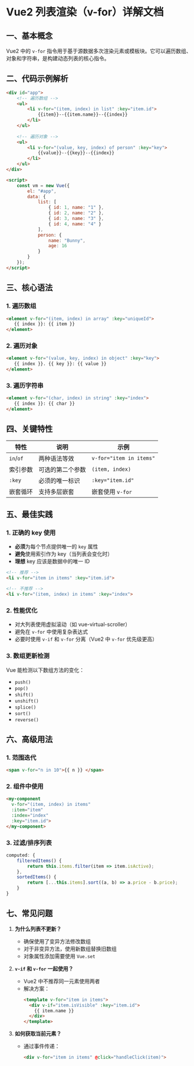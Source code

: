# Vue2 列表渲染（v-for）详解文档

## 一、基本概念

Vue2 中的 `v-for` 指令用于基于源数据多次渲染元素或模板块。它可以遍历数组、对象和字符串，是构建动态列表的核心指令。

## 二、代码示例解析

```html
<div id="app">
    <!-- 遍历数组 -->
    <ul>
        <li v-for="(item, index) in list" :key="item.id">
            {{item}}--{{item.name}}--{{index}}
        </li>
    </ul>
    
    <!-- 遍历对象 -->
    <ul>
        <li v-for="(value, key, index) of person" :key="key">
            {{value}}--{{key}}--{{index}}
        </li>
    </ul>
</div>

<script>
    const vm = new Vue({
        el: "#app",
        data: {
            list: [
                { id: 1, name: "1" },
                { id: 2, name: "2" },
                { id: 3, name: "3" },
                { id: 4, name: "4" }
            ],
            person: {
                name: "Bunny",
                age: 16
            }
        }
    });
</script>
```

## 三、核心语法

### 1. 遍历数组
```html
<element v-for="(item, index) in array" :key="uniqueId">
   {{ index }}: {{ item }}
</element>
```

### 2. 遍历对象
```html
<element v-for="(value, key, index) in object" :key="key">
   {{ index }}. {{ key }}: {{ value }}
</element>
```

### 3. 遍历字符串
```html
<element v-for="(char, index) in string" :key="index">
   {{ index }}: {{ char }}
</element>
```

## 四、关键特性

| 特性      | 说明             | 示例                    |
| --------- | ---------------- | ----------------------- |
| `in`/`of` | 两种语法等效     | `v-for="item in items"` |
| 索引参数  | 可选的第二个参数 | `(item, index)`         |
| `:key`    | 必须的唯一标识   | `:key="item.id"`        |
| 嵌套循环  | 支持多层嵌套     | 嵌套使用 `v-for`        |

## 五、最佳实践

### 1. 正确的 key 使用
- **必须**为每个节点提供唯一的 `key` 属性
- **避免**使用索引作为 key（当列表会变化时）
- **理想** key 应该是数据中的唯一 ID

```html
<!-- 推荐 -->
<li v-for="item in items" :key="item.id">

<!-- 不推荐 -->
<li v-for="(item, index) in items" :key="index">
```

### 2. 性能优化
- 对大列表使用虚拟滚动（如 vue-virtual-scroller）
- 避免在 `v-for` 中使用复杂表达式
- 必要时使用 `v-if` 和 `v-for` 分离（Vue2 中 `v-for` 优先级更高）

### 3. 数组更新检测
Vue 能检测以下数组方法的变化：
- `push()`
- `pop()`
- `shift()`
- `unshift()`
- `splice()`
- `sort()`
- `reverse()`

## 六、高级用法

### 1. 范围迭代
```html
<span v-for="n in 10">{{ n }} </span>
```

### 2. 组件中使用
```html
<my-component 
  v-for="(item, index) in items"
  :item="item"
  :index="index"
  :key="item.id">
</my-component>
```

### 3. 过滤/排序列表
```javascript
computed: {
    filteredItems() {
        return this.items.filter(item => item.isActive);
    },
    sortedItems() {
        return [...this.items].sort((a, b) => a.price - b.price);
    }
}
```

## 七、常见问题

1. **为什么列表不更新？**
   - 确保使用了变异方法修改数组
   - 对于非变异方法，使用新数组替换旧数组
   - 对象属性添加需要使用 `Vue.set`

2. **`v-if` 和 `v-for` 一起使用？**
   - Vue2 中不推荐同一元素使用两者
   - 解决方案：
     ```html
     <template v-for="item in items">
       <div v-if="item.isVisible" :key="item.id">
         {{ item.name }}
       </div>
     </template>
     ```

3. **如何获取当前元素？**
   - 通过事件传递：
     ```html
     <div v-for="item in items" @click="handleClick(item)">
     ```
